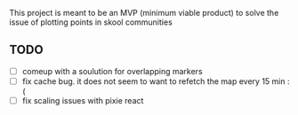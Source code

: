 This project is meant to be an MVP (minimum viable product) to solve the issue of plotting points in skool communities

## TODO
- [ ] comeup with a soulution for overlapping markers
- [ ] fix cache bug. it does not seem to want to refetch the map every 15 min :(
- [ ] fix scaling issues with pixie react